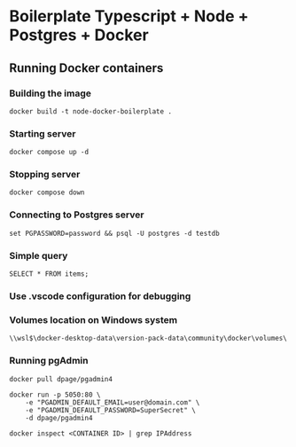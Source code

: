 # Boilerplate Typescript + Node + Postgres + Docker

## Running Docker containers

### Building the image

`docker build -t node-docker-boilerplate .`

### Starting server

`docker compose up -d`

### Stopping server

`docker compose down`

### Connecting to Postgres server

`set PGPASSWORD=password && psql -U postgres -d testdb`

### Simple query

`SELECT * FROM items;`

### Use .vscode configuration for debugging

### Volumes location on Windows system

`\\wsl$\docker-desktop-data\version-pack-data\community\docker\volumes\`

### Running pgAdmin

`docker pull dpage/pgadmin4`

```
docker run -p 5050:80 \
    -e "PGADMIN_DEFAULT_EMAIL=user@domain.com" \
    -e "PGADMIN_DEFAULT_PASSWORD=SuperSecret" \
    -d dpage/pgadmin4
```

`docker inspect <CONTAINER ID> | grep IPAddress`
